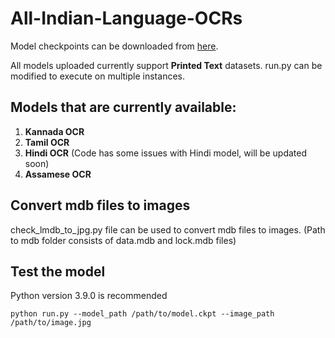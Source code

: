 # All-Indian-Language-OCRs
Model checkpoints can be downloaded from [here](https://csciitd-my.sharepoint.com/:f:/g/personal/agarai_cstaff_iitd_ac_in/EpB6Cr98expDnB78qsdb4WEBTF1-MzKDqZvc-ARkaug9Wg?e=ADBnhb).

All models uploaded currently support **Printed Text** datasets. run.py can be modified to execute on multiple instances.

## Models that are currently available:
1. **Kannada OCR**</br>
2. **Tamil OCR**</br>
3. **Hindi OCR** (Code has some issues with Hindi model, will be updated soon)</br>
4. **Assamese OCR**</br>

      
## Convert mdb files to images
check_lmdb_to_jpg.py file can be used to convert mdb files to images. (Path to mdb folder consists of data.mdb and lock.mdb files)

## Test the model
Python version 3.9.0 is recommended
```
python run.py --model_path /path/to/model.ckpt --image_path /path/to/image.jpg
```
